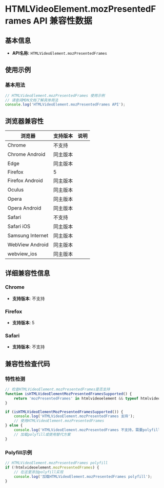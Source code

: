 # HTMLVideoElement.mozPresentedFrames API 兼容性数据

## 基本信息

- **API名称**: `HTMLVideoElement.mozPresentedFrames`

## 使用示例

### 基本用法

```javascript
// HTMLVideoElement.mozPresentedFrames 使用示例
// 请查阅MDN文档了解具体用法
console.log('HTMLVideoElement.mozPresentedFrames API');
```

## 浏览器兼容性

| 浏览器 | 支持版本 | 说明 |
|--------|----------|------|
| Chrome | 不支持 |  |
| Chrome Android | 同主版本 |  |
| Edge | 同主版本 |  |
| Firefox | 5 |  |
| Firefox Android | 同主版本 |  |
| Oculus | 同主版本 |  |
| Opera | 同主版本 |  |
| Opera Android | 同主版本 |  |
| Safari | 不支持 |  |
| Safari iOS | 同主版本 |  |
| Samsung Internet | 同主版本 |  |
| WebView Android | 同主版本 |  |
| webview_ios | 同主版本 |  |

## 详细兼容性信息

### Chrome

- **支持版本**: 不支持

### Firefox

- **支持版本**: 5

### Safari

- **支持版本**: 不支持

## 兼容性检查代码

### 特性检测

```javascript
// 检查HTMLVideoElement.mozPresentedFrames是否支持
function isHTMLVideoElementMozPresentedFramesSupported() {
    return 'mozPresentedFrames' in htmlvideoelement && typeof htmlvideoelement.mozPresentedFrames === 'function';
}

if (isHTMLVideoElementMozPresentedFramesSupported()) {
    console.log('HTMLVideoElement.mozPresentedFrames 支持');
    // 使用HTMLVideoElement.mozPresentedFrames
} else {
    console.log('HTMLVideoElement.mozPresentedFrames 不支持，需要polyfill');
    // 加载polyfill或使用替代方案
}
```

### Polyfill示例

```javascript
// HTMLVideoElement.mozPresentedFrames polyfill
if (!htmlvideoelement.mozPresentedFrames) {
    // 在这里添加polyfill实现
    console.log('加载HTMLVideoElement.mozPresentedFrames polyfill');
}
```

